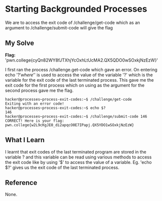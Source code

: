 # Starting Backgrounded Processes
We are to access the exit code of /challenge/get-code which as an argument to /challenge/submit-code will give the flag
## My Solve
**Flag:** 'pwn.college{cyQn82WY8fJTXhjYcOxhLtUcMA2.QX5QDO0wSOxkjNzEzW}'

I first ran the process /challenge.get-code which gave an error. On entering echo '$?' where '$' is used to access the value
of the variable '?' which is the variable for the exit code of the last terminated process. This gave me the exit code for the
first process which on using as the argument for the second process gave me the flag.
```
hacker@processes~process-exit-codes:~$ /challenge/get-code
Exiting with an error code!
hacker@processes~process-exit-codes:~$ echo $?
146
hacker@processes~process-exit-codes:~$ /challenge/submit-code 146
CORRECT! Here is your flag:
pwn.college{w2L9cKgJE0_di2apqcO0E7IPapj.QX5YDO1wSOxkjNzEzW}
```

## What I Learn
I learnt that exit codes of the last terminated program are stored in the variable ? and this variable can be read using 
various methods to access the exit code like by using '$' to access the value of a variable.
Eg. 'echo $?' gives us the exit code of the last terminated process.
## Reference
None.
